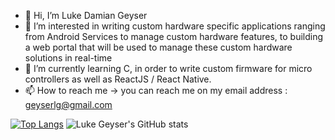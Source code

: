 - 👋 Hi, I’m Luke Damian Geyser
- 👀 I’m interested in writing custom hardware specific applications ranging from Android Services to manage custom hardware features, to building a web 
     portal that will be used to manage these custom hardware solutions in real-time
- 🌱 I’m currently learning C, in order to write custom firmware for micro controllers as well as ReactJS / React Native.
- 📫 How to reach me -> you can reach me on my email address : geyserlg@gmail.com

[![Top Langs](https://github-readme-stats.vercel.app/api/top-langs/?username=LukeGeyser&count_private=true&show_icons=true)](https://github.com/LukeGeyser/github-readme-stats)
![Luke Geyser's GitHub stats](https://github-readme-stats.vercel.app/api?username=LukeGeyser&show_icons=true&theme=radical)

<!---
LukeGeyser/LukeGeyser is a ✨ special ✨ repository because its `README.md` (this file) appears on your GitHub profile.
You can click the Preview link to take a look at your changes.
--->
